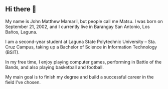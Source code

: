 ## Hi there 👋
 My name is John Matthew Mamaril, but people call me Matsu. I was born on September 21, 2002, and I currently live in Barangay San Antonio, Los Baños, Laguna.

I am a second-year student at Laguna State Polytechnic University – Sta. Cruz Campus, taking up a Bachelor of Science in Information Technology (BSIT).

In my free time, I enjoy playing computer games, performing in Battle of the Bands, and also playing basketball and football.

My main goal is to finish my degree and build a successful career in the field I've chosen.
<!--
**johnmatthewmamaril/johnmatthewmamaril** is a ✨ _special_ ✨ repository because its `README.md` (this file) appears on your GitHub profile.

Here are some ideas to get you started:

- 🔭 I’m currently working on ...
- 🌱 I’m currently learning ...
- 👯 I’m looking to collaborate on ...
- 🤔 I’m looking for help with ...
- 💬 Ask me about ...
- 📫 How to reach me: ...
- 😄 Pronouns: ...
- ⚡ Fun fact: ...
-->

